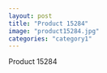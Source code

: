 ```yaml
---
layout: post
title: "Product 15284"
image: "product15284.jpg"
categories: "category1"
---
```

Product 15284

